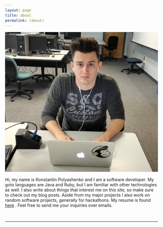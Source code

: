 ```yaml
---
layout: page
title: about
permalink: /about/
---
```


<img class="col one right" src="/img/prof_pic.jpg">

<br/>

Hi, my name is Konstantin Polyashenko and I am a software developer. My goto languages are Java and Ruby, but I am familiar with other technologies as well. I also write about things that interest me on this site, so make sure to check out my blog posts. Aside from my major projects I also work on random software projects, generally for hackathons. My resume is found
<a href="https://drive.google.com/file/d/0B68G5GeXa1peX2tFR1JUUWw0RTA/view?usp=sharing">here</a> .
Feel free to send me your inquiries over emails.  

<br/>
<hr/>
<br/>
<span class="contacticon center">
	<a href="mailto:kpolyash@gmail.com"><i class="fa fa-envelope-square"></i></a>
	<a href="https://github.com/konopoly" target="_blank"><i class="fa fa-github-square"></i></a>
	<a href="https://www.linkedin.com/in/konstantin-polyashenko-878a9453" target="_blank"><i class="fa fa-linkedin-square"></i></a>
</span>
